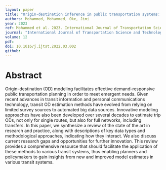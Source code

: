 ```yaml
---
layout: paper
title: "Origin-destination inference in public transportation systems: A comprehensive review"
authors: Mohammed, Mohammed, Oke, Jimi
year: 2023
ref: Mohammed et al. 2023. International Journal of Transportation Science and Technology
journal: "International Journal of Transportation Science and Technology 12(1):315–328."
volume: 12
pdf:
doi: 10.1016/j.ijtst.2022.03.002
github:
---
```

# Abstract
Origin-destination (OD) modeling facilitates effective demand-responsive public transportation planning in order to meet emergent needs. Given recent advances in transit information and personal communications technology, transit OD estimation methods have evolved from relying on limited survey sources to automated big data sources. Innovative modeling approaches have also been developed over several decades to estimate trip ODs, not only for single routes, but also for full networks, including transfers. In this paper, we synthesize a review of the state of the art in research and practice, along with descriptions of key data types and methodological approaches, indicating how they interact. We also discuss current research gaps and opportunities for further innovation. This review provides a comprehensive resource that should facilitate the application of these methods to various transit systems, thus enabling planners and policymakers to gain insights from new and improved model estimates in various transit systems.
